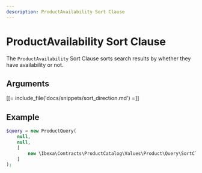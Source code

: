 ```yaml
---
description: ProductAvailability Sort Clause
---
```


# ProductAvailability Sort Clause

The `ProductAvailability` Sort Clause sorts search results by whether they have availability or not.

## Arguments

[[= include_file('docs/snippets/sort_direction.md') =]]

## Example

``` php
$query = new ProductQuery(
    null,
    null,
    [
        new \Ibexa\Contracts\ProductCatalog\Values\Product\Query\SortClause\ProductAvailability()
    ]
);
```
